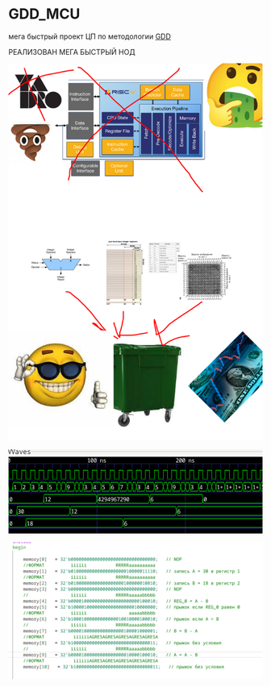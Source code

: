 # GDD_MCU
мега быстрый проект ЦП по методологии  [GDD](https://github.com/turborium/GDD)


РЕАЛИЗОВАН МЕГА БЫСТРЫЙ НОД


![Иллюстрация к проекту](https://github.com/AndreyyTs/GDD_MCU/blob/main/2023_10_11_02n_Kleki.png)

![Иллюстрация 2](https://github.com/AndreyyTs/GDD_MCU/blob/main/qwe.png)

![Иллюстрация 3](https://github.com/AndreyyTs/GDD_MCU/blob/main/asd.png)
